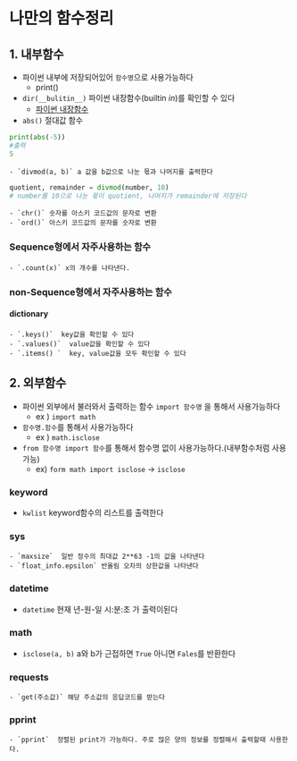 # 나만의 함수정리

## 1. 내부함수

 - 파이썬 내부에 저장되어있어 `함수명`으로 사용가능하다
   	- print()
- `dir(__bulitin__)` 파이썬 내장함수(builtin _in_)를 확인할 수 있다
    - [파이썬 내장함수](https://docs.python.org/ko/3/library/functions.html)
- `abs()` 절대값 함수

```python
print(abs(-5))
#출력
5
```

	- `divmod(a, b)` a 값을 b값으로 나눈 몫과 나머지를 출력한다

```python
quotient, remainder = divmod(number, 10) 
# number를 10으로 나눈 몫이 quotient, 나머지가 remainder에 저장된다
```

	- `chr()` 숫자를 아스키 코드값의 문자로 변환
	- `ord()` 아스키 코드값의 문자를 숫자로 변환

### Sequence형에서 자주사용하는 함수

	- `.count(x)` x의 개수를 나타낸다. 

### non-Sequence형에서 자주사용하는 함수

#### dictionary

	- `.keys()`  key값을 확인할 수 있다
	- `.values()`  value값을 확인할 수 있다
	- `.items() `  key, value값을 모두 확인할 수 있다

## 2. 외부함수

 - 파이썬 외부에서 불러와서 출력하는 함수 `import 함수명` 을 통해서 사용가능하다 
   	- ex ) `import math`
 - `함수명.함수`를 통해서 사용가능하다
   	- ex ) `math.isclose`
 - `from 함수명 import 함수`를 통해서 함수명 없이 사용가능하다.(내부함수처럼 사용가능)
   	- ex) `form math import isclose` -> `isclose`

### keyword

- `kwlist`  keyword함수의 리스트를 출력한다

### sys

	- `maxsize`  일반 정수의 최대값 2**63 -1의 값을 나타낸다
	- `float_info.epsilon` 반올림 오차의 상한값을 나타낸다

### datetime

 - `datetime` 현재 년-원-일 시:분:초 가 출력이된다

### math

- `isclose(a, b)` a와 b가 근접하면 `True` 아니면 `Fales`를 반환한다

### requests

	- `get(주소값)` 해당 주소값의 응답코드를 받는다  

### pprint

	- `pprint`  정렬된 print가 가능하다. 주로 많은 양의 정보를 정렬해서 출력할때 사용한다.


